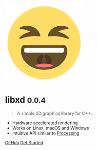 ![logo](_media/logo.svg)

# libxd <small>0.0.4</small>

> A simple 2D graphics library for C++.

- Hardware accelerated rendering
- Works on Linux, macOS and Windows
- Intuitive API similar to [Processing](https://processing.org/)

[GitHub](https://github.com/bernhardfritz/libxd/)
[Get Started](#libxd)
